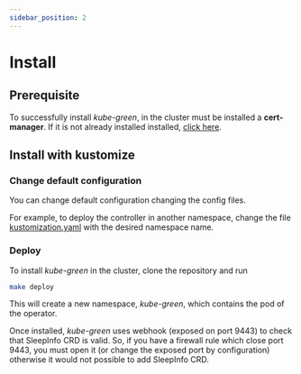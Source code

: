 ```yaml
---
sidebar_position: 2
---
```


# Install

## Prerequisite

To successfully install *kube-green*, in the cluster must be installed a **cert-manager**. If it is not already installed installed, [click here](https://cert-manager.io/docs/installation/).

## Install with kustomize

### Change default configuration

You can change default configuration changing the config files.

For example, to deploy the controller in another namespace, change the file [kustomization.yaml](https://github.com/kube-green/kube-green/blob/main/config/default/kustomization.yaml#L2) with the desired namespace name.

### Deploy

To install *kube-green* in the cluster, clone the repository and run

```bash
make deploy
```

This will create a new namespace, *kube-green*, which contains the pod of the operator.

Once installed, *kube-green* uses webhook (exposed on port 9443) to check that SleepInfo CRD is valid. So, if you have a firewall rule which close port 9443, you must open it (or change the exposed port by configuration) otherwise it would not possible to add SleepInfo CRD.
